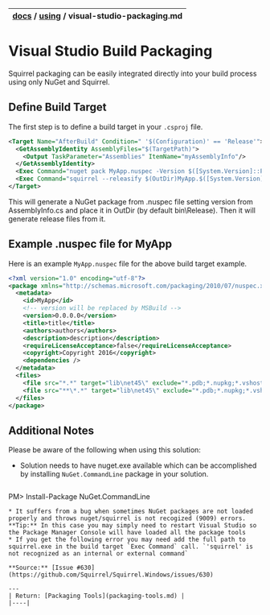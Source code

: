| [docs](..)  / [using](.) / visual-studio-packaging.md
|:---|

# Visual Studio Build Packaging

Squirrel packaging can be easily integrated directly into your build process using only NuGet and Squirrel. 

## Define Build Target

The first step is to define a build target in your `.csproj` file.

```xml
<Target Name="AfterBuild" Condition=" '$(Configuration)' == 'Release'">  <GetAssemblyIdentity AssemblyFiles="$(TargetPath)">    <Output TaskParameter="Assemblies" ItemName="myAssemblyInfo"/>  </GetAssemblyIdentity>  <Exec Command="nuget pack MyApp.nuspec -Version $([System.Version]::Parse(%(myAssemblyInfo.Version)).ToString(3)) -Properties Configuration=Release -OutputDirectory $(OutDir) -BasePath $(OutDir)" />  <Exec Command="squirrel --releasify $(OutDir)MyApp.$([System.Version]::Parse(%(myAssemblyInfo.Version)).ToString(3)).nupkg" /></Target>
```

This will generate a NuGet package from .nuspec file setting version from AssemblyInfo.cs and place it in OutDir (by default bin\Release). Then it will generate release files from it.

## Example .nuspec file for MyApp

Here is an example `MyApp.nuspec` file for the above build target example.

```xml
<?xml version="1.0" encoding="utf-8"?><package xmlns="http://schemas.microsoft.com/packaging/2010/07/nuspec.xsd">  <metadata>    <id>MyApp</id>    <!-- version will be replaced by MSBuild -->    <version>0.0.0.0</version>    <title>title</title>    <authors>authors</authors>    <description>description</description>    <requireLicenseAcceptance>false</requireLicenseAcceptance>    <copyright>Copyright 2016</copyright>    <dependencies />  </metadata>  <files>    <file src="*.*" target="lib\net45\" exclude="*.pdb;*.nupkg;*.vshost.*"/>
    <file src="**\*.*" target="lib\net45\" exclude="*.pdb;*.nupkg;*.vshost.*"/>  </files></package>
```

## Additional Notes

Please be aware of the following when using this solution:

* Solution needs to have nuget.exe available which can be accomplished by installing `NuGet.CommandLine` package in your solution.  

  ~~~pm
PM>  Install-Package NuGet.CommandLine
  ~~~
* It suffers from a bug when sometimes NuGet packages are not loaded properly and throws nuget/squirrel is not recogized (9009) errors.  
 **Tip:** In this case you may simply need to restart Visual Studio so the Package Manager Console will have loaded all the package tools
* If you get the following error you may need add the full path to squirrel.exe in the build target `Exec Command` call. `'squirrel' is not recognized as an internal or external command`

**Source:** [Issue #630](https://github.com/Squirrel/Squirrel.Windows/issues/630)

---
| Return: [Packaging Tools](packaging-tools.md) |
|----|



